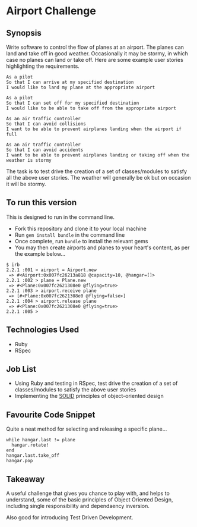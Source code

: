 Airport Challenge
=======================

## Synopsis

Write software to control the flow of planes at an airport. The planes can land and take off in good weather. Occasionally it may be stormy, in which case no planes can land or take off. Here are some example user stories highlighting the requirements.

```
As a pilot
So that I can arrive at my specified destination
I would like to land my plane at the appropriate airport

As a pilot
So that I can set off for my specified destination
I would like to be able to take off from the appropriate airport

As an air traffic controller
So that I can avoid collisions
I want to be able to prevent airplanes landing when the airport if full

As an air traffic controller
So that I can avoid accidents
I want to be able to prevent airplanes landing or taking off when the weather is stormy
```

The task is to test drive the creation of a set of classes/modules to satisfy all the above user stories. The weather will generally be ok but on occasion it will be stormy.

## To run this version

This is designed to run in the command line.

- Fork this repository and clone it to your local machine
- Run `gem install bundle` in the command line
- Once complete, run `bundle` to install the relevant gems
- You may then create airports and planes to your heart's content, as per the example below...

```
$ irb
2.2.1 :001 > airport = Airport.new
 => #<Airport:0x007fc26213a818 @capacity=10, @hangar=[]>
2.2.1 :002 > plane = Plane.new
 => #<Plane:0x007fc2621308e0 @flying=true>
2.2.1 :003 > airport.receive plane
 => [#<Plane:0x007fc2621308e0 @flying=false>]
2.2.1 :004 > airport.release plane
 => #<Plane:0x007fc2621308e0 @flying=true>
2.2.1 :005 >
```

## Technologies Used

- Ruby
- RSpec

## Job List

- Using Ruby and testing in RSpec, test drive the creation of a set of classes/modules to satisfy the above user stories
- Implementing the [SOLID](https://en.wikipedia.org/wiki/SOLID_(object-oriented_design)) principles of object-oriented design


## Favourite Code Snippet

Quite a neat method for selecting and releasing a specific plane...

~~~
while hangar.last != plane
  hangar.rotate!
end
hangar.last.take_off
hangar.pop
~~~


## Takeaway

A useful challenge that gives you chance to play with, and helps to understand, some of the basic principles of Object Oriented Design, including single responsibility and dependaency inversion.

Also good for introducing Test Driven Development.
